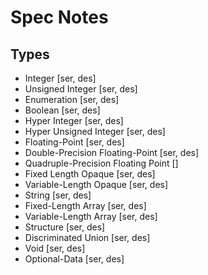 # Spec Notes

## Types

- Integer [ser, des]
- Unsigned Integer [ser, des]
- Enumeration [ser, des]
- Boolean [ser, des]
- Hyper Integer [ser, des]
- Hyper Unsigned Integer [ser, des]
- Floating-Point [ser, des]
- Double-Precision Floating-Point [ser, des]
- Quadruple-Precision Floating Point []
- Fixed Length Opaque [ser, des]
- Variable-Length Opaque [ser, des]
- String [ser, des]
- Fixed-Length Array [ser, des]
- Variable-Length Array [ser, des]
- Structure [ser, des]
- Discriminated Union [ser, des]
- Void [ser, des]
- Optional-Data [ser, des]
